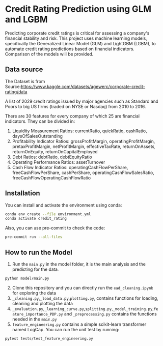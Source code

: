 # Credit Rating Prediction using GLM and LGBM

Predicting corporate credit ratings is critical for assessing a company's financial stability and risk. This project uses machine learning models, specifically the Generalized Linear Model (GLM) and LightGBM (LGBM), to automate credit rating predictions based on financial indicators. Comparison of the models will be provided.

## Data source

The Dataset is from Source:https://www.kaggle.com/datasets/agewerc/corporate-credit-rating/data

A list of 2029 credit ratings issued by major agencies such as Standard and Poors to big US firms (traded on NYSE or Nasdaq) from 2010 to 2016.

There are 30 features for every company of which 25 are financial indicators. They can be divided in:
1. Liquidity Measurement Ratios: currentRatio, quickRatio, cashRatio, daysOfSalesOutstanding
2. Profitability Indicator Ratios: grossProfitMargin, operatingProfitMargin, pretaxProfitMargin, netProfitMargin, effectiveTaxRate, returnOnAssets, returnOnEquity, returnOnCapitalEmployed
3. Debt Ratios: debtRatio, debtEquityRatio
4. Operating Performance Ratios: assetTurnover
5. Cash Flow Indicator Ratios: operatingCashFlowPerShare, freeCashFlowPerShare, cashPerShare, operatingCashFlowSalesRatio, freeCashFlowOperatingCashFlowRatio


## Installation

You can install and activate the environment using conda:

```bash
conda env create --file environment.yml
conda activate credit_rating 
```
Also, you can use pre-commit to check the code:

```bash
pre-commit run --all-files
```

## How to run the Model
1. Run the `main.py` in the model folder, it is the main analysis and the predicting for the data.
```bash
python model/main.py
```
2. Clone this repository and you can directly run the `ead_cleaning.ipynb` for exploring the data
2. `_cleaning.py`,`_load_data.py`,`plotting.py`, contains functions for loading, cleaning and plotting the data
3. `_evaluation.py`,`_learning_curve.py`,`splitting.py`,`_model_training.py`,`feature_importance_PDP.py` and `_preprocessing.py` contains the functions needed in the `main.py`
4. `feature_engineering.py` contains a simple scikit-learn transformer named LogCap. You can run the unit test by running:

```bash
pytest tests/test_feature_engineering.py
```



